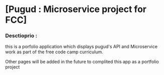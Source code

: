 
# [Pugud : Microservice project for FCC]

### Desctioprio : 
this is a porfolio application which displays pugud's API and Microservice work as part of the free code camp curriculum.

Other pages will be added in the future to complited this app as a portfolio  project